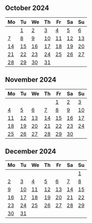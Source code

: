 ##
<!--LupinCalendarBegins--><div class="logseq-tools-calendar"><h2>October 2024</h2><table><thead><tr><th>Mo</th><th>Tu</th><th>We</th><th>Th</th><th>Fr</th><th>Sa</th><th>Su</th></tr></thead><tbody><tr><td></td><td><a data-ref="Oct 1st, 2024" href="#/page/Oct 1st, 2024" class="page-ref outofmonth">1</a></td><td><a data-ref="Oct 2nd, 2024" href="#/page/Oct 2nd, 2024" class="page-ref outofmonth">2</a></td><td><a data-ref="Oct 3rd, 2024" href="#/page/Oct 3rd, 2024" class="page-ref outofmonth">3</a></td><td><a data-ref="Oct 4th, 2024" href="#/page/Oct 4th, 2024" class="page-ref outofmonth">4</a></td><td><a data-ref="Oct 5th, 2024" href="#/page/Oct 5th, 2024" class="page-ref outofmonth">5</a></td><td><a data-ref="Oct 6th, 2024" href="#/page/Oct 6th, 2024" class="page-ref outofmonth">6</a></td></tr><tr><td><a data-ref="Oct 7th, 2024" href="#/page/Oct 7th, 2024" class="page-ref outofmonth">7</a></td><td><a data-ref="Oct 8th, 2024" href="#/page/Oct 8th, 2024" class="page-ref outofmonth">8</a></td><td><a data-ref="Oct 9th, 2024" href="#/page/Oct 9th, 2024" class="page-ref outofmonth">9</a></td><td><a data-ref="Oct 10th, 2024" href="#/page/Oct 10th, 2024" class="page-ref outofmonth">10</a></td><td><a data-ref="Oct 11th, 2024" href="#/page/Oct 11th, 2024" class="page-ref outofmonth">11</a></td><td><a data-ref="Oct 12th, 2024" href="#/page/Oct 12th, 2024" class="page-ref outofmonth">12</a></td><td><a data-ref="Oct 13th, 2024" href="#/page/Oct 13th, 2024" class="page-ref outofmonth">13</a></td></tr><tr><td><a data-ref="Oct 14th, 2024" href="#/page/Oct 14th, 2024" class="page-ref outofmonth">14</a></td><td><a data-ref="Oct 15th, 2024" href="#/page/Oct 15th, 2024" class="page-ref outofmonth">15</a></td><td><a data-ref="Oct 16th, 2024" href="#/page/Oct 16th, 2024" class="page-ref outofmonth">16</a></td><td><a data-ref="Oct 17th, 2024" href="#/page/Oct 17th, 2024" class="page-ref outofmonth">17</a></td><td><a data-ref="Oct 18th, 2024" href="#/page/Oct 18th, 2024" class="page-ref outofmonth">18</a></td><td><a data-ref="Oct 19th, 2024" href="#/page/Oct 19th, 2024" class="page-ref outofmonth">19</a></td><td><a data-ref="Oct 20th, 2024" href="#/page/Oct 20th, 2024" class="page-ref outofmonth">20</a></td></tr><tr><td><a data-ref="Oct 21st, 2024" href="#/page/Oct 21st, 2024" class="page-ref outofmonth">21</a></td><td><a data-ref="Oct 22nd, 2024" href="#/page/Oct 22nd, 2024" class="page-ref outofmonth">22</a></td><td><a data-ref="Oct 23rd, 2024" href="#/page/Oct 23rd, 2024" class="page-ref outofmonth">23</a></td><td><a data-ref="Oct 24th, 2024" href="#/page/Oct 24th, 2024" class="page-ref outofmonth">24</a></td><td><a data-ref="Oct 25th, 2024" href="#/page/Oct 25th, 2024" class="page-ref outofmonth">25</a></td><td><a data-ref="Oct 26th, 2024" href="#/page/Oct 26th, 2024" class="page-ref outofmonth">26</a></td><td><a data-ref="Oct 27th, 2024" href="#/page/Oct 27th, 2024" class="page-ref outofmonth">27</a></td></tr><tr><td><a data-ref="Oct 28th, 2024" href="#/page/Oct 28th, 2024" class="page-ref outofmonth">28</a></td><td><a data-ref="Oct 29th, 2024" href="#/page/Oct 29th, 2024" class="page-ref outofmonth">29</a></td><td><a data-ref="Oct 30th, 2024" href="#/page/Oct 30th, 2024" class="page-ref outofmonth">30</a></td><td><a data-ref="Oct 31st, 2024" href="#/page/Oct 31st, 2024" class="page-ref outofmonth">31</a></td><td></td><td></td><td></td></tr></tbody></table></div><!--LupinCalendarEnds-->
##
<!--LupinCalendarBegins--><div class="logseq-tools-calendar"><h2>November 2024</h2><table><thead><tr><th>Mo</th><th>Tu</th><th>We</th><th>Th</th><th>Fr</th><th>Sa</th><th>Su</th></tr></thead><tbody><tr><td></td><td></td><td></td><td></td><td><a data-ref="Nov 1st, 2024" href="#/page/Nov 1st, 2024" class="page-ref">1</a></td><td><a data-ref="Nov 2nd, 2024" href="#/page/Nov 2nd, 2024" class="page-ref">2</a></td><td><a data-ref="Nov 3rd, 2024" href="#/page/Nov 3rd, 2024" class="page-ref">3</a></td></tr><tr><td><a data-ref="Nov 4th, 2024" href="#/page/Nov 4th, 2024" class="page-ref">4</a></td><td><a data-ref="Nov 5th, 2024" href="#/page/Nov 5th, 2024" class="page-ref">5</a></td><td><a data-ref="Nov 6th, 2024" href="#/page/Nov 6th, 2024" class="page-ref">6</a></td><td><a data-ref="Nov 7th, 2024" href="#/page/Nov 7th, 2024" class="page-ref">7</a></td><td><a data-ref="Nov 8th, 2024" href="#/page/Nov 8th, 2024" class="page-ref">8</a></td><td><a data-ref="Nov 9th, 2024" href="#/page/Nov 9th, 2024" class="page-ref">9</a></td><td><a data-ref="Nov 10th, 2024" href="#/page/Nov 10th, 2024" class="page-ref">10</a></td></tr><tr><td><a data-ref="Nov 11th, 2024" href="#/page/Nov 11th, 2024" class="page-ref">11</a></td><td><a data-ref="Nov 12th, 2024" href="#/page/Nov 12th, 2024" class="page-ref">12</a></td><td><a data-ref="Nov 13th, 2024" href="#/page/Nov 13th, 2024" class="page-ref">13</a></td><td><a data-ref="Nov 14th, 2024" href="#/page/Nov 14th, 2024" class="page-ref">14</a></td><td><a data-ref="Nov 15th, 2024" href="#/page/Nov 15th, 2024" class="page-ref">15</a></td><td><a data-ref="Nov 16th, 2024" href="#/page/Nov 16th, 2024" class="page-ref">16</a></td><td><a data-ref="Nov 17th, 2024" href="#/page/Nov 17th, 2024" class="page-ref">17</a></td></tr><tr><td><a data-ref="Nov 18th, 2024" href="#/page/Nov 18th, 2024" class="page-ref">18</a></td><td><a data-ref="Nov 19th, 2024" href="#/page/Nov 19th, 2024" class="page-ref">19</a></td><td><a data-ref="Nov 20th, 2024" href="#/page/Nov 20th, 2024" class="page-ref">20</a></td><td><a data-ref="Nov 21st, 2024" href="#/page/Nov 21st, 2024" class="page-ref">21</a></td><td><a data-ref="Nov 22nd, 2024" href="#/page/Nov 22nd, 2024" class="page-ref">22</a></td><td><a data-ref="Nov 23rd, 2024" href="#/page/Nov 23rd, 2024" class="page-ref">23</a></td><td><a data-ref="Nov 24th, 2024" href="#/page/Nov 24th, 2024" class="page-ref">24</a></td></tr><tr><td><a data-ref="Nov 25th, 2024" href="#/page/Nov 25th, 2024" class="page-ref">25</a></td><td><a data-ref="Nov 26th, 2024" href="#/page/Nov 26th, 2024" class="page-ref">26</a></td><td><a data-ref="Nov 27th, 2024" href="#/page/Nov 27th, 2024" class="page-refpage-ref page-exists">27</a></td><td><a data-ref="Nov 28th, 2024" href="#/page/Nov 28th, 2024" class="page-ref">28</a></td><td><a data-ref="Nov 29th, 2024" href="#/page/Nov 29th, 2024" class="page-ref">29</a></td><td><a data-ref="Nov 30th, 2024" href="#/page/Nov 30th, 2024" class="page-ref today">30</a></td><td></td></tr></tbody></table></div><!--LupinCalendarEnds-->
##
<!--LupinCalendarBegins--><div class="logseq-tools-calendar"><h2>December 2024</h2><table><thead><tr><th>Mo</th><th>Tu</th><th>We</th><th>Th</th><th>Fr</th><th>Sa</th><th>Su</th></tr></thead><tbody><tr><td></td><td></td><td></td><td></td><td></td><td></td><td><a data-ref="Dec 1st, 2024" href="#/page/Dec 1st, 2024" class="page-ref outofmonth">1</a></td></tr><tr><td><a data-ref="Dec 2nd, 2024" href="#/page/Dec 2nd, 2024" class="page-ref outofmonth">2</a></td><td><a data-ref="Dec 3rd, 2024" href="#/page/Dec 3rd, 2024" class="page-ref outofmonth">3</a></td><td><a data-ref="Dec 4th, 2024" href="#/page/Dec 4th, 2024" class="page-ref outofmonth">4</a></td><td><a data-ref="Dec 5th, 2024" href="#/page/Dec 5th, 2024" class="page-ref outofmonth">5</a></td><td><a data-ref="Dec 6th, 2024" href="#/page/Dec 6th, 2024" class="page-ref outofmonth">6</a></td><td><a data-ref="Dec 7th, 2024" href="#/page/Dec 7th, 2024" class="page-ref outofmonth">7</a></td><td><a data-ref="Dec 8th, 2024" href="#/page/Dec 8th, 2024" class="page-ref outofmonth">8</a></td></tr><tr><td><a data-ref="Dec 9th, 2024" href="#/page/Dec 9th, 2024" class="page-ref outofmonth">9</a></td><td><a data-ref="Dec 10th, 2024" href="#/page/Dec 10th, 2024" class="page-ref outofmonth">10</a></td><td><a data-ref="Dec 11th, 2024" href="#/page/Dec 11th, 2024" class="page-ref outofmonth">11</a></td><td><a data-ref="Dec 12th, 2024" href="#/page/Dec 12th, 2024" class="page-ref outofmonth">12</a></td><td><a data-ref="Dec 13th, 2024" href="#/page/Dec 13th, 2024" class="page-ref outofmonth">13</a></td><td><a data-ref="Dec 14th, 2024" href="#/page/Dec 14th, 2024" class="page-ref outofmonth">14</a></td><td><a data-ref="Dec 15th, 2024" href="#/page/Dec 15th, 2024" class="page-ref outofmonth">15</a></td></tr><tr><td><a data-ref="Dec 16th, 2024" href="#/page/Dec 16th, 2024" class="page-ref outofmonth">16</a></td><td><a data-ref="Dec 17th, 2024" href="#/page/Dec 17th, 2024" class="page-ref outofmonth">17</a></td><td><a data-ref="Dec 18th, 2024" href="#/page/Dec 18th, 2024" class="page-ref outofmonth">18</a></td><td><a data-ref="Dec 19th, 2024" href="#/page/Dec 19th, 2024" class="page-ref outofmonth">19</a></td><td><a data-ref="Dec 20th, 2024" href="#/page/Dec 20th, 2024" class="page-ref outofmonth">20</a></td><td><a data-ref="Dec 21st, 2024" href="#/page/Dec 21st, 2024" class="page-ref outofmonth">21</a></td><td><a data-ref="Dec 22nd, 2024" href="#/page/Dec 22nd, 2024" class="page-ref outofmonth">22</a></td></tr><tr><td><a data-ref="Dec 23rd, 2024" href="#/page/Dec 23rd, 2024" class="page-ref outofmonth">23</a></td><td><a data-ref="Dec 24th, 2024" href="#/page/Dec 24th, 2024" class="page-ref outofmonth">24</a></td><td><a data-ref="Dec 25th, 2024" href="#/page/Dec 25th, 2024" class="page-ref outofmonth">25</a></td><td><a data-ref="Dec 26th, 2024" href="#/page/Dec 26th, 2024" class="page-ref outofmonth">26</a></td><td><a data-ref="Dec 27th, 2024" href="#/page/Dec 27th, 2024" class="page-ref outofmonth">27</a></td><td><a data-ref="Dec 28th, 2024" href="#/page/Dec 28th, 2024" class="page-ref outofmonth">28</a></td><td><a data-ref="Dec 29th, 2024" href="#/page/Dec 29th, 2024" class="page-ref outofmonth">29</a></td></tr><tr><td><a data-ref="Dec 30th, 2024" href="#/page/Dec 30th, 2024" class="page-ref outofmonth">30</a></td><td><a data-ref="Dec 31st, 2024" href="#/page/Dec 31st, 2024" class="page-ref outofmonth">31</a></td><td></td><td></td><td></td><td></td><td></td></tr></tbody></table></div><!--LupinCalendarEnds-->
